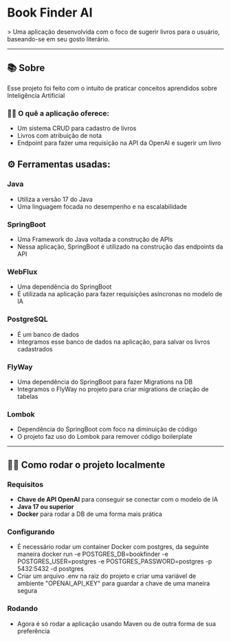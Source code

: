 <h1>Book Finder AI</h1>
> Uma aplicação desenvolvida com o foco de sugerir livros para o usuário, baseando-se em seu gosto literário.

---

## 📚 Sobre

Esse projeto foi feito com o intuito de praticar conceitos aprendidos sobre Inteligência Artificial

### 🐱‍🏍 O quê a aplicação oferece:
- Um sistema CRUD para cadastro de livros
- Livros com atribuição de nota
- Endpoint para fazer uma requisição na API da OpenAI e sugerir um livro

## ⚙ Ferramentas usadas:

### Java
- Utiliza a versão 17 do Java
- Uma linguagem focada no desempenho e na escalabilidade

### SpringBoot
- Uma Framework do Java voltada a construção de APIs
- Nessa aplicação, SpringBoot é utilizado na construção das endpoints da API

### WebFlux
- Uma dependência do SpringBoot
- É utilizada na aplicação para fazer requisições asíncronas no modelo de IA

### PostgreSQL
- É um banco de dados
- Integramos esse banco de dados na aplicação, para salvar os livros cadastrados

### FlyWay
- Uma dependência do SpringBoot para fazer Migrations na DB
- Integramos o FlyWay no projeto para criar migrations de criação de tabelas

### Lombok
- Dependência do SpringBoot com foco na diminuição de código
- O projeto faz uso do Lombok para remover código boilerplate

---

## 👩‍💻 Como rodar o projeto localmente

### Requisitos
- **Chave de API OpenAI** para conseguir se conectar com o modelo de IA
- **Java 17 ou superior**
- **Docker** para rodar a DB de uma forma mais prática

### Configurando
- É necessário rodar um container Docker com postgres, da seguinte maneira
  <a>docker run -e POSTGRES_DB=bookfinder -e POSTGRES_USER=postgres -e POSTGRES_PASSWORD=postgres -p 5432:5432 -d postgres</a>
- Criar um arquivo .env na raiz do projeto e criar uma variável de ambiente "OPENAI_API_KEY" para guardar a chave de uma maneira segura

### Rodando
- Agora é só rodar a aplicação usando Maven ou de outra forma de sua preferência
